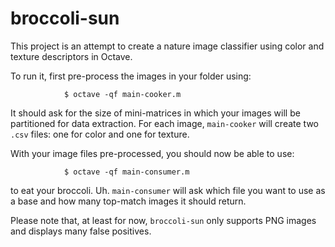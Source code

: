 broccoli-sun
============

This project is an attempt to create a nature image classifier using color and texture descriptors in Octave. 

To run it, first pre-process the images in your folder using:

                $ octave -qf main-cooker.m

It should ask for the size of mini-matrices in which your images will be partitioned for data extraction. For each image, `main-cooker` will create two `.csv` files: one for color and one for texture.


With your image files pre-processed, you should now be able to use:

                $ octave -qf main-consumer.m
                
to eat your broccoli. Uh.
`main-consumer` will ask which file you want to use as a base and how many top-match images it should return.


Please note that, at least for now, `broccoli-sun` only supports PNG images and displays many false positives. 